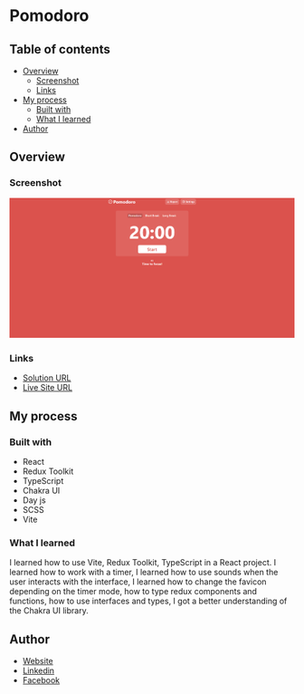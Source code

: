 # Pomodoro

## Table of contents

- [Overview](#overview)
  - [Screenshot](#screenshot)
  - [Links](#links)
- [My process](#my-process)
  - [Built with](#built-with)
  - [What I learned](#what-i-learned)
- [Author](#author)

## Overview

### Screenshot

![Main screen](./preview/screenshot_1.png)

### Links

- [Solution URL](https://github.com/klekwedge/pomodoro)
- [Live Site URL](https://klekwedge-pomodoro.vercel.app/)

## My process

### Built with

- React
- Redux Toolkit
- TypeScript
- Chakra UI
- Day js
- SCSS
- Vite


### What I learned

I learned how to use Vite, Redux Toolkit, TypeScript in a React project. I learned how to work with a timer, I learned how to use sounds when the user interacts with the interface, I learned how to change the favicon depending on the timer mode, how to type redux components and functions, how to use interfaces and types, I got a better understanding of the Chakra UI library.

## Author

- [Website](https://klekwedge-cv.vercel.app/)
- [Linkedin](https://www.linkedin.com/in/klekwedge/)
- [Facebook](https://www.facebook.com/klekwedge)
